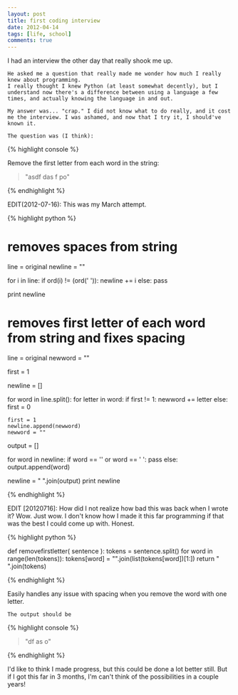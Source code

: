 ```yaml
---
layout: post
title: first coding interview
date: 2012-04-14
tags: [life, school]
comments: true
---
```


<p>
	I had an interview the other day that really shook me up.

	He asked me a question that really made me wonder how much I really knew about programming. 
	I really thought I knew Python (at least somewhat decently), but I understand now there's a difference between using a language a few times, and actually knowing the language in and out.

	My answer was... "crap." I did not know what to do really, and it cost me the interview. I was ashamed, and now that I try it, I should've known it. 

	The question was (I think): 
</p>

<p>
{% highlight console %}

Remove the first letter from each word in the string: 
> "asdf das f po"

{% endhighlight %}
</p>

<p>
	EDIT(2012-07-16): This was my March attempt.
</p>

<p>
{% highlight python %}

# removes spaces from string

line = original
newline = ""

for i in line:
	if ord(i) != (ord(' ')):
		newline += i
	else:
		pass
		
print newline

# removes first letter of each word from string and fixes spacing

line = original
newword = ""

first = 1

newline = []

for word in line.split():
	for letter in word:
		if first != 1:
			newword += letter
		else:
			first = 0
			
	first = 1
	newline.append(newword)
	newword = ""

output = []

for word in newline:
	if word == '' or word == ' ':
		pass
	else:
		output.append(word)

newline = " ".join(output)
print newline

{% endhighlight %}
</p>

<p>
	EDIT [20120716]: How did I not realize how bad this was back when I wrote it? 
	Wow. Just wow. I don't know how I made it this far programming if that was the best I could 
	come up with. Honest.
</p>

<p>
{% highlight python %}

def removefirstletter( sentence ):
	tokens = sentence.split()
	for word in range(len(tokens)):
		tokens[word] = "".join(list(tokens[word])[1:])
	return " ".join(tokens)

{% endhighlight %}
</p>

<p>
	Easily handles any issue with spacing when you remove the word with one letter.

	The output should be 
</p>

<p>
{% highlight console %}

> "df as o"

{% endhighlight %}
</p>

<p>
	I'd like to think I made progress, but this could be done a lot better still. 
	But if I got this far in 3 months, I'm can't think of the possibilities in a couple years!
</p>